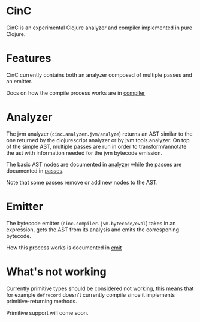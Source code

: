 # CinC

CinC is an experimental Clojure analyzer and compiler implemented in pure Clojure.

# Features

CinC currently contains both an analyzer composed of multiple passes and an emitter.

Docs on how the compile process works are in [compiler](doc/compiler.md)

# Analyzer

The jvm analyzer (`cinc.analyzer.jvm/analyze`) returns an AST similar to the one returned by the clojurescript analyzer or by jvm.tools.analyzer.
On top of the simple AST, multiple passes are run in order to transform/annotate the ast with information needed for the jvm bytecode emission.

The basic AST nodes are documented in [analyzer](doc/analyzer.md) while the passes are documented in [passes](doc/passes.md).

Note that some passes remove or add new nodes to the AST.

# Emitter

The bytecode emitter (`cinc.compiler.jvm.bytecode/eval`) takes in an expression, gets the AST from its analysis and emits the corresponing bytecode.

How this process works is documented in [emit](doc/emit.md)

# What's not working

Currently primitive types should be considered not working, this means that for example `defrecord` doesn't currently compile since it implements primitive-returning methods.

Primitive support will come soon.
